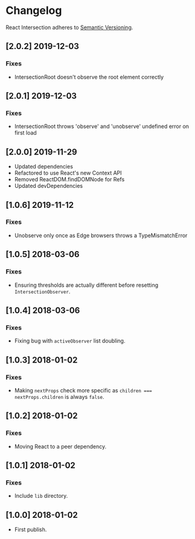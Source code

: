 # Changelog

React Intersection adheres to [Semantic Versioning](http://semver.org/).

## [2.0.2] 2019-12-03

### Fixes

- IntersectionRoot doesn't observe the root element correctly

## [2.0.1] 2019-12-03

### Fixes

- IntersectionRoot throws 'observe' and 'unobserve' undefined error on first load

## [2.0.0] 2019-11-29

- Updated dependencies
- Refactored to use React's new Context API
- Removed ReactDOM.findDOMNode for Refs
- Updated devDependencies

## [1.0.6] 2019-11-12

### Fixes

- Unobserve only once as Edge browsers throws a TypeMismatchError

## [1.0.5] 2018-03-06

### Fixes

- Ensuring thresholds are actually different before resetting `IntersectionObserver`.

## [1.0.4] 2018-03-06

### Fixes

- Fixing bug with `activeObserver` list doubling.

## [1.0.3] 2018-01-02

### Fixes

- Making `nextProps` check more specific as `children === nextProps.children` is always `false`.

## [1.0.2] 2018-01-02

### Fixes

- Moving React to a peer dependency.

## [1.0.1] 2018-01-02

### Fixes

- Include `lib` directory.

## [1.0.0] 2018-01-02

- First publish.